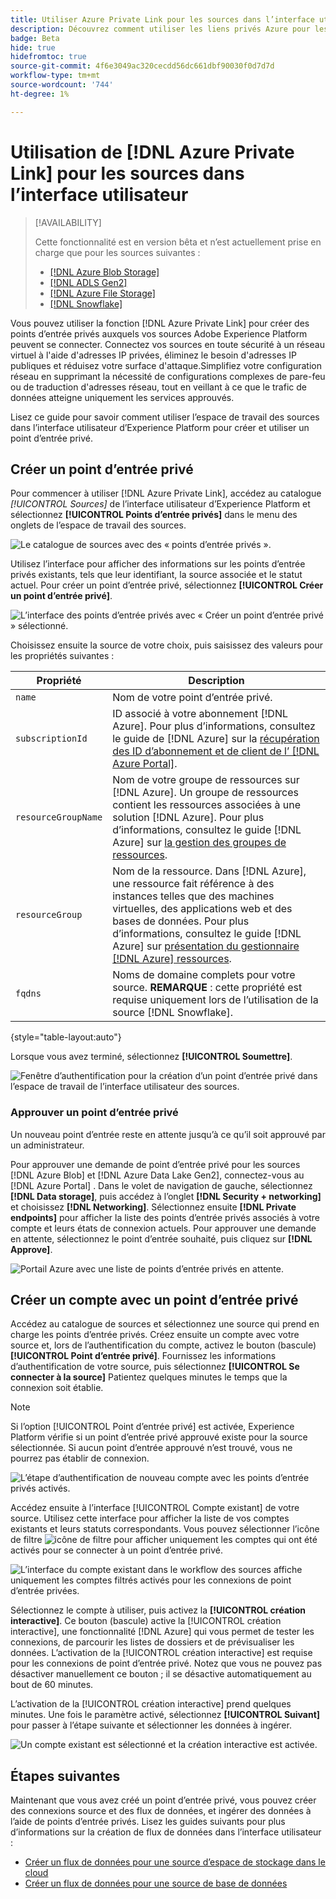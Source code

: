 ```yaml
---
title: Utiliser Azure Private Link pour les sources dans l’interface utilisateur
description: Découvrez comment utiliser les liens privés Azure pour les sources dans l’interface utilisateur d’Experience Platform.
badge: Beta
hide: true
hidefromtoc: true
source-git-commit: 4f6e3049ac320cecdd56dc661dbf90030f0d7d7d
workflow-type: tm+mt
source-wordcount: '744'
ht-degree: 1%

---
```


# Utilisation de [!DNL Azure Private Link] pour les sources dans l’interface utilisateur

>[!AVAILABILITY]
>
>Cette fonctionnalité est en version bêta et n’est actuellement prise en charge que pour les sources suivantes :
>
>* [[!DNL Azure Blob Storage]](../../connectors/cloud-storage/blob.md)
>* [[!DNL ADLS Gen2]](../../connectors/cloud-storage/adls-gen2.md)
>* [[!DNL Azure File Storage]](../../connectors/cloud-storage/azure-file-storage.md)
>* [[!DNL Snowflake]](../../connectors/databases/snowflake.md)

Vous pouvez utiliser la fonction [!DNL Azure Private Link] pour créer des points d’entrée privés auxquels vos sources Adobe Experience Platform peuvent se connecter. Connectez vos sources en toute sécurité à un réseau virtuel à l&#39;aide d&#39;adresses IP privées, éliminez le besoin d&#39;adresses IP publiques et réduisez votre surface d&#39;attaque.Simplifiez votre configuration réseau en supprimant la nécessité de configurations complexes de pare-feu ou de traduction d&#39;adresses réseau, tout en veillant à ce que le trafic de données atteigne uniquement les services approuvés.

Lisez ce guide pour savoir comment utiliser l’espace de travail des sources dans l’interface utilisateur d’Experience Platform pour créer et utiliser un point d’entrée privé.

## Créer un point d’entrée privé

Pour commencer à utiliser [!DNL Azure Private Link], accédez au catalogue *[!UICONTROL Sources]* de l’interface utilisateur d’Experience Platform et sélectionnez **[!UICONTROL Points d’entrée privés]** dans le menu des onglets de l’espace de travail des sources.

![Le catalogue de sources avec des « points d’entrée privés ».](../../images/tutorials/private-links/catalog.png)

Utilisez l’interface pour afficher des informations sur les points d’entrée privés existants, tels que leur identifiant, la source associée et le statut actuel. Pour créer un point d’entrée privé, sélectionnez **[!UICONTROL Créer un point d’entrée privé]**.

![L’interface des points d’entrée privés avec « Créer un point d’entrée privé » sélectionné.](../../images/tutorials/private-links/private-endpoints.png)

Choisissez ensuite la source de votre choix, puis saisissez des valeurs pour les propriétés suivantes :

| Propriété | Description |
| --- | --- |
| `name` | Nom de votre point d’entrée privé. |
| `subscriptionId` | ID associé à votre abonnement [!DNL Azure]. Pour plus d’informations, consultez le guide de [!DNL Azure] sur la [récupération des ID d’abonnement et de client de l’ [!DNL Azure Portal]](https://learn.microsoft.com/en-us/azure/azure-portal/get-subscription-tenant-id). |
| `resourceGroupName` | Nom de votre groupe de ressources sur [!DNL Azure]. Un groupe de ressources contient les ressources associées à une solution [!DNL Azure]. Pour plus d’informations, consultez le guide [!DNL Azure] sur [la gestion des groupes de ressources](https://learn.microsoft.com/en-us/azure/azure-resource-manager/management/manage-resource-groups-portal). |
| `resourceGroup` | Nom de la ressource. Dans [!DNL Azure], une ressource fait référence à des instances telles que des machines virtuelles, des applications web et des bases de données. Pour plus d’informations, consultez le guide [!DNL Azure] sur [présentation du gestionnaire  [!DNL Azure]  ressources](https://learn.microsoft.com/en-us/azure/azure-resource-manager/management/overview). |
| `fqdns` | Noms de domaine complets pour votre source. **REMARQUE** : cette propriété est requise uniquement lors de l’utilisation de la source [!DNL Snowflake]. |

{style="table-layout:auto"}

Lorsque vous avez terminé, sélectionnez **[!UICONTROL Soumettre]**.

![Fenêtre d’authentification pour la création d’un point d’entrée privé dans l’espace de travail de l’interface utilisateur des sources.](../../images/tutorials/private-links/create-private-endpoint.png)

### Approuver un point d’entrée privé

Un nouveau point d’entrée reste en attente jusqu’à ce qu’il soit approuvé par un administrateur.

Pour approuver une demande de point d’entrée privé pour les sources [!DNL Azure Blob] et [!DNL Azure Data Lake Gen2], connectez-vous au [!DNL Azure Portal] . Dans le volet de navigation de gauche, sélectionnez **[!DNL Data storage]**, puis accédez à l’onglet **[!DNL Security + networking]** et choisissez **[!DNL Networking]**. Sélectionnez ensuite **[!DNL Private endpoints]** pour afficher la liste des points d’entrée privés associés à votre compte et leurs états de connexion actuels. Pour approuver une demande en attente, sélectionnez le point d’entrée souhaité, puis cliquez sur **[!DNL Approve]**.

![Portail Azure avec une liste de points d’entrée privés en attente.](../../images/tutorials/private-links/azure.png)

## Créer un compte avec un point d’entrée privé

Accédez au catalogue de sources et sélectionnez une source qui prend en charge les points d’entrée privés. Créez ensuite un compte avec votre source et, lors de l’authentification du compte, activez le bouton (bascule) **[!UICONTROL Point d’entrée privé]**. Fournissez les informations d’authentification de votre source, puis sélectionnez **[!UICONTROL Se connecter à la source]** Patientez quelques minutes le temps que la connexion soit établie.

>[!NOTE]
>
>Si l’option [!UICONTROL Point d’entrée privé] est activée, Experience Platform vérifie si un point d’entrée privé approuvé existe pour la source sélectionnée. Si aucun point d’entrée approuvé n’est trouvé, vous ne pourrez pas établir de connexion.

![L’étape d’authentification de nouveau compte avec les points d’entrée privés activés.](../../images/tutorials/private-links/new-account.png)

Accédez ensuite à l’interface [!UICONTROL Compte existant] de votre source. Utilisez cette interface pour afficher la liste de vos comptes existants et leurs statuts correspondants. Vous pouvez sélectionner l’icône de filtre ![icône de filtre](../../../images/icons/filter.png) pour afficher uniquement les comptes qui ont été activés pour se connecter à un point d’entrée privé.

![L’interface du compte existant dans le workflow des sources affiche uniquement les comptes filtrés activés pour les connexions de point d’entrée privées.](../../images/tutorials/private-links/existing-private-endpoints.png)

Sélectionnez le compte à utiliser, puis activez la **[!UICONTROL création interactive]**. Ce bouton (bascule) active la [!UICONTROL création interactive], une fonctionnalité [!DNL Azure] qui vous permet de tester les connexions, de parcourir les listes de dossiers et de prévisualiser les données. L’activation de la [!UICONTROL création interactive] est requise pour les connexions de point d’entrée privé. Notez que vous ne pouvez pas désactiver manuellement ce bouton ; il se désactive automatiquement au bout de 60 minutes.

L’activation de la [!UICONTROL création interactive] prend quelques minutes. Une fois le paramètre activé, sélectionnez **[!UICONTROL Suivant]** pour passer à l’étape suivante et sélectionner les données à ingérer.

![Un compte existant est sélectionné et la création interactive est activée.](../../images/tutorials/private-links/interactive-authoring.png)

## Étapes suivantes

Maintenant que vous avez créé un point d’entrée privé, vous pouvez créer des connexions source et des flux de données, et ingérer des données à l’aide de points d’entrée privés. Lisez les guides suivants pour plus d’informations sur la création de flux de données dans l’interface utilisateur :

* [Créer un flux de données pour une source d’espace de stockage dans le cloud](../ui/dataflow/batch/cloud-storage.md)
* [Créer un flux de données pour une source de base de données](../ui/dataflow/databases.md)
